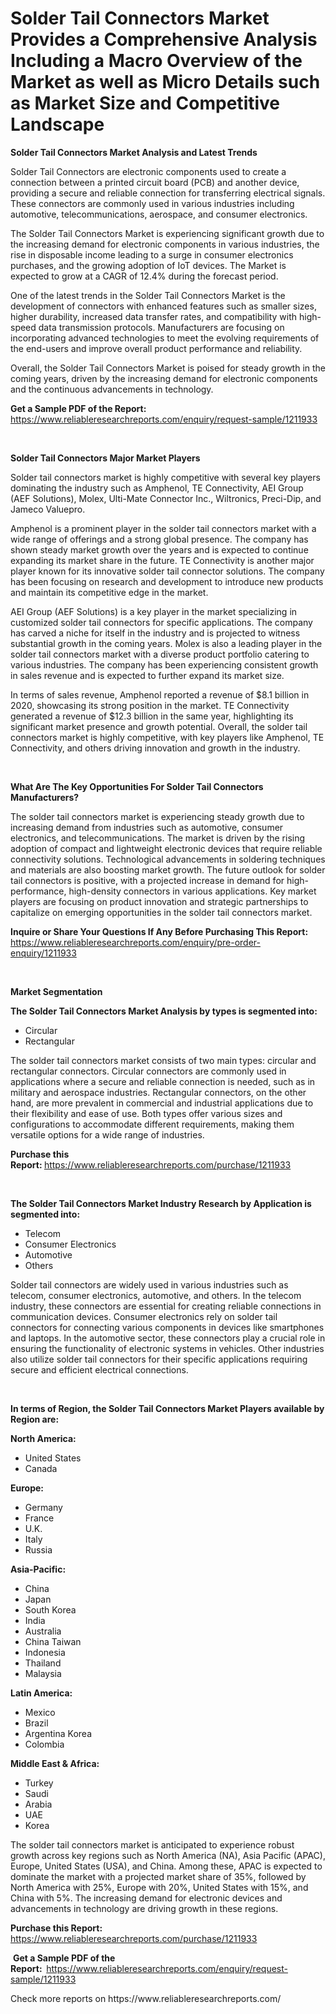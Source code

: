 <p><h1>Solder Tail Connectors Market Provides a Comprehensive Analysis Including a Macro Overview of the Market as well as Micro Details such as Market Size and Competitive Landscape</h1></p><p><strong>Solder Tail Connectors Market Analysis and Latest Trends</strong></p>
<p><p>Solder Tail Connectors are electronic components used to create a connection between a printed circuit board (PCB) and another device, providing a secure and reliable connection for transferring electrical signals. These connectors are commonly used in various industries including automotive, telecommunications, aerospace, and consumer electronics.</p><p>The Solder Tail Connectors Market is experiencing significant growth due to the increasing demand for electronic components in various industries, the rise in disposable income leading to a surge in consumer electronics purchases, and the growing adoption of IoT devices. The Market is expected to grow at a CAGR of 12.4% during the forecast period.</p><p>One of the latest trends in the Solder Tail Connectors Market is the development of connectors with enhanced features such as smaller sizes, higher durability, increased data transfer rates, and compatibility with high-speed data transmission protocols. Manufacturers are focusing on incorporating advanced technologies to meet the evolving requirements of the end-users and improve overall product performance and reliability.</p><p>Overall, the Solder Tail Connectors Market is poised for steady growth in the coming years, driven by the increasing demand for electronic components and the continuous advancements in technology.</p></p>
<p><strong>Get a Sample PDF of the Report:&nbsp;</strong> <a href="https://www.reliableresearchreports.com/enquiry/request-sample/1211933">https://www.reliableresearchreports.com/enquiry/request-sample/1211933</a></p>
<p>&nbsp;</p>
<p><strong>Solder Tail Connectors Major Market Players</strong></p>
<p><p>Solder tail connectors market is highly competitive with several key players dominating the industry such as Amphenol, TE Connectivity, AEI Group (AEF Solutions), Molex, Ulti-Mate Connector Inc., Wiltronics, Preci-Dip, and Jameco Valuepro. </p><p>Amphenol is a prominent player in the solder tail connectors market with a wide range of offerings and a strong global presence. The company has shown steady market growth over the years and is expected to continue expanding its market share in the future. TE Connectivity is another major player known for its innovative solder tail connector solutions. The company has been focusing on research and development to introduce new products and maintain its competitive edge in the market.</p><p>AEI Group (AEF Solutions) is a key player in the market specializing in customized solder tail connectors for specific applications. The company has carved a niche for itself in the industry and is projected to witness substantial growth in the coming years. Molex is also a leading player in the solder tail connectors market with a diverse product portfolio catering to various industries. The company has been experiencing consistent growth in sales revenue and is expected to further expand its market size.</p><p>In terms of sales revenue, Amphenol reported a revenue of $8.1 billion in 2020, showcasing its strong position in the market. TE Connectivity generated a revenue of $12.3 billion in the same year, highlighting its significant market presence and growth potential. Overall, the solder tail connectors market is highly competitive, with key players like Amphenol, TE Connectivity, and others driving innovation and growth in the industry.</p></p>
<p>&nbsp;</p>
<p><strong>What Are The Key Opportunities For Solder Tail Connectors Manufacturers?</strong></p>
<p><p>The solder tail connectors market is experiencing steady growth due to increasing demand from industries such as automotive, consumer electronics, and telecommunications. The market is driven by the rising adoption of compact and lightweight electronic devices that require reliable connectivity solutions. Technological advancements in soldering techniques and materials are also boosting market growth. The future outlook for solder tail connectors is positive, with a projected increase in demand for high-performance, high-density connectors in various applications. Key market players are focusing on product innovation and strategic partnerships to capitalize on emerging opportunities in the solder tail connectors market.</p></p>
<p><strong>Inquire or Share Your Questions If Any Before Purchasing This Report:</strong> <a href="https://www.reliableresearchreports.com/enquiry/pre-order-enquiry/1211933">https://www.reliableresearchreports.com/enquiry/pre-order-enquiry/1211933</a></p>
<p>&nbsp;</p>
<p><strong>Market Segmentation</strong></p>
<p><strong>The Solder Tail Connectors Market Analysis by types is segmented into:</strong></p>
<p><ul><li>Circular</li><li>Rectangular</li></ul></p>
<p><p>The solder tail connectors market consists of two main types: circular and rectangular connectors. Circular connectors are commonly used in applications where a secure and reliable connection is needed, such as in military and aerospace industries. Rectangular connectors, on the other hand, are more prevalent in commercial and industrial applications due to their flexibility and ease of use. Both types offer various sizes and configurations to accommodate different requirements, making them versatile options for a wide range of industries.</p></p>
<p><strong>Purchase this Report:&nbsp;</strong><a href="https://www.reliableresearchreports.com/purchase/1211933">https://www.reliableresearchreports.com/purchase/1211933</a></p>
<p>&nbsp;</p>
<p><strong>The Solder Tail Connectors Market Industry Research by Application is segmented into:</strong></p>
<p><ul><li>Telecom</li><li>Consumer Electronics</li><li>Automotive</li><li>Others</li></ul></p>
<p><p>Solder tail connectors are widely used in various industries such as telecom, consumer electronics, automotive, and others. In the telecom industry, these connectors are essential for creating reliable connections in communication devices. Consumer electronics rely on solder tail connectors for connecting various components in devices like smartphones and laptops. In the automotive sector, these connectors play a crucial role in ensuring the functionality of electronic systems in vehicles. Other industries also utilize solder tail connectors for their specific applications requiring secure and efficient electrical connections.</p></p>
<p>&nbsp;</p>
<p><strong>In terms of Region, the Solder Tail Connectors Market Players available by Region are:</strong></p>
<p>
    <p> <strong> North America: </strong>
        <ul>
            <li>United States</li>
            <li>Canada</li>
        </ul>
        </p> 
    <p> <strong> Europe: </strong>
        <ul>
            <li>Germany</li>
            <li>France</li>
            <li>U.K.</li>
            <li>Italy</li>
            <li>Russia</li>
        </ul>
        </p> 
    <p> <strong> Asia-Pacific: </strong>
        <ul>
            <li>China</li>
            <li>Japan</li>
            <li>South Korea</li>
            <li>India</li>
            <li>Australia</li>
            <li>China Taiwan</li>
            <li>Indonesia</li>
            <li>Thailand</li>
            <li>Malaysia</li>
        </ul>
        </p> 
    <p> <strong> Latin America: </strong>
        <ul>
            <li>Mexico</li>
            <li>Brazil</li>
            <li>Argentina Korea</li>
            <li>Colombia</li>
        </ul>
        </p> 
    <p> <strong> Middle East & Africa: </strong>
        <ul>
            <li>Turkey</li>
            <li>Saudi</li>
            <li>Arabia</li>
            <li>UAE</li>
            <li>Korea</li>
        </ul>
    </p>
    </p>
<p><p>The solder tail connectors market is anticipated to experience robust growth across key regions such as North America (NA), Asia Pacific (APAC), Europe, United States (USA), and China. Among these, APAC is expected to dominate the market with a projected market share of 35%, followed by North America with 25%, Europe with 20%, United States with 15%, and China with 5%. The increasing demand for electronic devices and advancements in technology are driving growth in these regions.</p></p>
<p><strong>Purchase this Report: </strong><a href="https://www.reliableresearchreports.com/purchase/1211933">https://www.reliableresearchreports.com/purchase/1211933</a></p>
<p>&nbsp;<strong>Get a Sample PDF of the Report:&nbsp;&nbsp;</strong><a href="https://www.reliableresearchreports.com/enquiry/request-sample/1211933">https://www.reliableresearchreports.com/enquiry/request-sample/1211933</a></p>
<p><strong></strong></p>
<p>Check more reports on https://www.reliableresearchreports.com/</p>